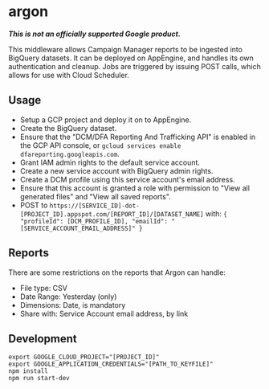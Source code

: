 # argon

***This is not an officially supported Google product.***

This middleware allows Campaign Manager reports to be ingested into BigQuery
datasets. It can be deployed on AppEngine, and handles its own
authentication and cleanup. Jobs are triggered by issuing POST calls, which
allows for use with Cloud Scheduler.

## Usage

*   Setup a GCP project and deploy it on to AppEngine.
*   Create the BigQuery dataset.
*   Ensure that the "DCM/DFA Reporting And Trafficking API" is enabled in the
    GCP API console, or `gcloud services enable dfareporting.googleapis.com`.
*   Grant IAM admin rights to the default service account.
*   Create a new service account with BigQuery admin rights.
*   Create a DCM profile using this service account's email address.
*   Ensure that this account is granted a role with permission
    to "View all generated files" and "View all saved reports".
*   POST to `https://[SERVICE_ID]-dot-[PROJECT_ID].appspot.com/[REPORT_ID]/[DATASET_NAME]`
    with: `{ "profileId": [DCM_PROFILE_ID], "emailId": "[SERVICE_ACCOUNT_EMAIL_ADDRESS]" }`

## Reports

There are some restrictions on the reports that Argon can handle:

*   File type: CSV
*   Date Range: Yesterday (only)
*   Dimensions: Date, is mandatory
*   Share with: Service Account email address, by link

## Development

```
export GOOGLE_CLOUD_PROJECT="[PROJECT_ID]"
export GOOGLE_APPLICATION_CREDENTIALS="[PATH_TO_KEYFILE]"
npm install
npm run start-dev
```
